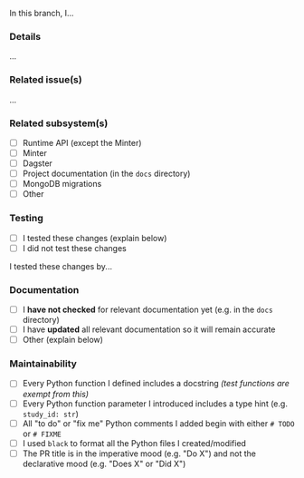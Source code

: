 <!--┌─────────────────────────────────────────────────────────────────────────┐
    │ 1. Summary (required)                                                   │
    │                                                                         │
    │ Summarize the changes you made on this branch. This is typically a more │
    │ detailed restatement of the PR title.                                   │
    │                                                                         │
    │ Example: "In this branch, I updated the `/studies/{study_id}` endpoint  │
    │           so it returns an HTTP 404 response when the specified study   │
    │           does not exist."                                              │
    └─────────────────────────────────────────────────────────────────────────┘-->

In this branch, I...

### Details

<!--┌─────────────────────────────────────────────────────────────────────────┐
    │ 2. Details (optional)                                                   │
    │                                                                         │
    │ Provide additional information you think readers will find useful.      │
    │ Readers include PR reviewers, release note authors, app debuggers, and  │
    │ your future self. Additional information might include motivation,      │
    │ rationale, and a description of how things used to be.                  │
    │                                                                         │
    │ Example: "It previously returned an HTTP 404 response and an empty      │
    │           JSON object."                                                 │
    └─────────────────────────────────────────────────────────────────────────┘-->

...

### Related issue(s)

<!--┌─────────────────────────────────────────────────────────────────────────┐
    │ 3. Related issue(s) (optional)                                          │
    │                                                                         │
    │ Link to any GitHub issue(s) this branch was designed to resolve.        │
    │                                                                         │
    │ Example: "Fixes #12345"                                                 │
    └─────────────────────────────────────────────────────────────────────────┘-->

...

### Related subsystem(s)

<!--┌─────────────────────────────────────────────────────────────────────────┐
    │ 4. Related subsystem(s) (required)                                      │
    │                                                                         │
    │ Mark the checkbox next to each subsystem related to the changes in this │
    │ branch. This information might influence who you request reviews from.  │
    │                                                                         │
    │ Example: If you modified the `/studies/{study_id}` API endpoint,        │
    │          mark the checkbox next to "Runtime API (except the Minter)".   │
    └─────────────────────────────────────────────────────────────────────────┘-->

- [ ] Runtime API (except the Minter)
- [ ] Minter
- [ ] Dagster
- [ ] Project documentation (in the `docs` directory)
- [ ] MongoDB migrations
- [ ] Other

### Testing

<!--┌─────────────────────────────────────────────────────────────────────────┐
    │ 5. Testing (required)                                                   │
    │                                                                         │
    │ Indicate whether you have already tested the changes this branch        │
    │ contains; and, if so, how someone other than you can test them. That    │
    │ may involve attaching example files or ad hoc test instructions.        │
    │                                                                         │
    │ Example: "I tested these changes by adding a pytest test that ensures   │
    │           the database does not contain a Study whose ID is `foo`,      │
    │           then submits an HTTP request to `/studies/foo` and confirms   │
    │           the response status is 404."                                  │
    └─────────────────────────────────────────────────────────────────────────┘-->

- [ ] I tested these changes (explain below)
- [ ] I did not test these changes

I tested these changes by...

### Documentation

<!--┌─────────────────────────────────────────────────────────────────────────┐
    │ 6. Documentation (required)                                             │
    │                                                                         │
    │ Indicate whether, in this branch, you have updated all documentation    │
    │ that would otherwise become inaccurate if this branch were to be        │
    │ merged in.                                                              │
    └─────────────────────────────────────────────────────────────────────────┘-->

- [ ] I **have not checked** for relevant documentation yet (e.g. in the `docs` directory)
- [ ] I have **updated** all relevant documentation so it will remain accurate
- [ ] Other (explain below)

### Maintainability

<!--┌─────────────────────────────────────────────────────────────────────────┐
    │ 7. Maintainability (required)                                           │
    │                                                                         │
    │ Indicate whether you have done each of these things that can make code  │
    │ easier to maintain, whether by your teammates or by your future self.   │
    └─────────────────────────────────────────────────────────────────────────┘-->

- [ ] Every Python function I defined includes a docstring _(test functions are exempt from this)_
- [ ] Every Python function parameter I introduced includes a type hint (e.g. `study_id: str`)
- [ ] All "to do" or "fix me" Python comments I added begin with either `# TODO` or `# FIXME`
- [ ] I used `black` to format all the Python files I created/modified
- [ ] The PR title is in the imperative mood (e.g. "Do X") and not the declarative mood (e.g. "Does X" or "Did X")
